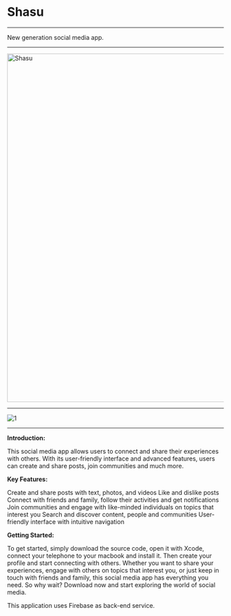# Shasu

---

New generation social media app.

---

<img width="811" alt="Shasu" src="https://user-images.githubusercontent.com/48603868/215736321-1a68e988-27dd-4090-b882-0b470da9bb9a.png">

---

![1](https://user-images.githubusercontent.com/48603868/215736391-610bce94-64fd-481c-b6d5-7d1e1f75b061.png)

---

**Introduction:**

This social media app allows users to connect and share their experiences with others. With its user-friendly interface and advanced features, users can create and share posts, join communities and much more.

**Key Features:**

Create and share posts with text, photos, and videos
Like and dislike posts
Connect with friends and family, follow their activities and get notifications
Join communities and engage with like-minded individuals on topics that interest you
Search and discover content, people and communities
User-friendly interface with intuitive navigation

**Getting Started:**

To get started, simply download the source code, open it with Xcode, connect your telephone to your macbook and install it. Then create your profile and start connecting with others. Whether you want to share your experiences, engage with others on topics that interest you, or just keep in touch with friends and family, this social media app has everything you need. So why wait? Download now and start exploring the world of social media.

This application uses Firebase as back-end service.
